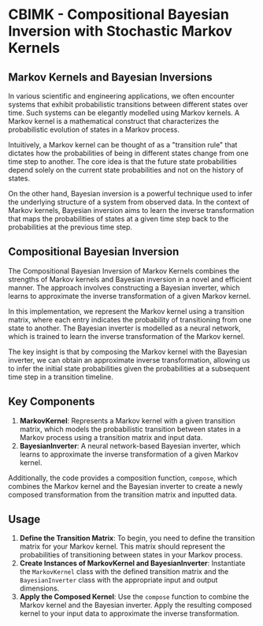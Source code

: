 # CBIMK - Compositional Bayesian Inversion with Stochastic Markov Kernels



## Markov Kernels and Bayesian Inversions

In various scientific and engineering applications, we often encounter systems that exhibit probabilistic transitions between different states over time. Such systems can be elegantly modelled using Markov kernels. A Markov kernel is a mathematical construct that characterizes the probabilistic evolution of states in a Markov process.

Intuitively, a Markov kernel can be thought of as a "transition rule" that dictates how the probabilities of being in different states change from one time step to another. The core idea is that the future state probabilities depend solely on the current state probabilities and not on the history of states.

On the other hand, Bayesian inversion is a powerful technique used to infer the underlying structure of a system from observed data. In the context of Markov kernels, Bayesian inversion aims to learn the inverse transformation that maps the probabilities of states at a given time step back to the probabilities at the previous time step.

## Compositional Bayesian Inversion

The Compositional Bayesian Inversion of Markov Kernels combines the strengths of Markov kernels and Bayesian inversion in a novel and efficient manner. The approach involves constructing a Bayesian inverter, which learns to approximate the inverse transformation of a given Markov kernel.

In this implementation, we represent the Markov kernel using a transition matrix, where each entry indicates the probability of transitioning from one state to another. The Bayesian inverter is modelled as a neural network, which is trained to learn the inverse transformation of the Markov kernel.

The key insight is that by composing the Markov kernel with the Bayesian inverter, we can obtain an approximate inverse transformation, allowing us to infer the initial state probabilities given the probabilities at a subsequent time step in a transition timeline.

## Key Components

1. **MarkovKernel**: Represents a Markov kernel with a given transition matrix, which models the probabilistic transition between states in a Markov process using a transition matrix and input data.
2. **BayesianInverter**: A neural network-based Bayesian inverter, which learns to approximate the inverse transformation of a given Markov kernel.

Additionally, the code provides a composition function, `compose`, which combines the Markov kernel and the Bayesian inverter to create a newly composed transformation from the transition matrix and inputted data.

## Usage

1. **Define the Transition Matrix**: To begin, you need to define the transition matrix for your Markov kernel. This matrix should represent the probabilities of transitioning between states in your Markov process.
2. **Create Instances of MarkovKernel and BayesianInverter**: Instantiate the `MarkovKernel` class with the defined transition matrix and the `BayesianInverter` class with the appropriate input and output dimensions.
3. **Apply the Composed Kernel**: Use the `compose` function to combine the Markov kernel and the Bayesian inverter. Apply the resulting composed kernel to your input data to approximate the inverse transformation.
